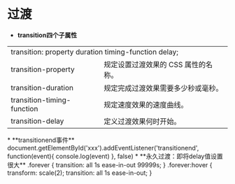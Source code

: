 # 过渡

* **transition四个子属性**
<table>
    <tbody>
        <tr>
            <td colspan="2">transition: property duration timing-function delay;</td>
        </tr>
        <tr>
            <td>transition-property</td>
            <td>规定设置过渡效果的 CSS 属性的名称。</td>
        </tr>
        <tr>
            <td>transition-duration</td>
            <td>规定完成过渡效果需要多少秒或毫秒。</td>
        </tr>
        <tr>
            <td>transition-timing-function</td>
            <td>规定速度效果的速度曲线。</td>
        </tr>
        <tr>
            <td>transition-delay</td>
            <td>定义过渡效果何时开始。</td>
        </tr>
    </tbody>
</table>
* **transitionend事件**
        document.getElementById('xxx').addEventListener('transitionend', function(event){
            console.log(event)
        }, false)
* **永久过渡：即将delay值设置很大**
        .forever {
            transition: all 1s ease-in-out 99999s;
        }
        .forever:hover {
            transform: scale(2);
            transition: all 1s ease-in-out;
        }